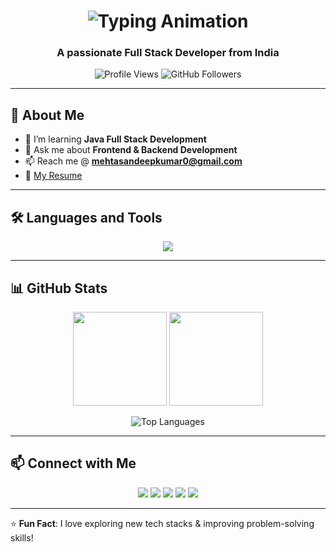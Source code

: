 <h1 align="center">
  <img src="https://readme-typing-svg.demolab.com?font=Fira+Code&weight=600&size=30&duration=3000&pause=500&color=00FFD1&center=true&width=600&lines=Hey+There!+👋;I+am+Sandeep+Mehta!;Frontend+%26+Backend+Developer;Passionate+about+Tech+%26+DSA" alt="Typing Animation" />
</h1>

<h3 align="center">A passionate Full Stack Developer from India</h3>

<p align="center">
  <img src="https://komarev.com/ghpvc/?username=sandeepkrmehta&label=Profile%20Views&color=blue&style=flat" alt="Profile Views" />
  <img src="https://img.shields.io/github/followers/sandeepkrmehta?label=Followers&style=social" alt="GitHub Followers" />
</p>

---

## 🚀 About Me  
- 🌱 I’m learning **Java Full Stack Development**  
- 💬 Ask me about **Frontend & Backend Development**  
- 📫 Reach me @ **mehtasandeepkumar0@gmail.com**  
- 📄 [My Resume](https://drive.google.com/file/d/1ivChQxkgkHdKNA84fF-q_YwX31jXS2kr/view?usp=drivesdk)  

---

## 🛠️ Languages and Tools  
<p align="center">
  <img src="https://skillicons.dev/icons?i=html,css,js,react,nodejs,express,mongodb,python,django,java" />
</p>

---

## 📊 GitHub Stats  
<p align="center">
  <img src="https://github-readme-stats.vercel.app/api?username=sandeepkrmehta&show_icons=true&theme=tokyonight" height="150" />
  <img src="https://github-readme-streak-stats.herokuapp.com/?user=sandeepkrmehta&theme=dark" height="150" />
</p>

<!-- 🚀 Blinking Animated GitHub Card -->
<p align="center">
  <img src="https://github-readme-stats.vercel.app/api/top-langs/?username=sandeepkrmehta&theme=tokyonight&layout=compact" alt="Top Languages" style="animation: blinker 1.5s linear infinite;" />
</p>

---

## 📫 Connect with Me  
<p align="center">
  <a href="https://my-portfolio-mwm1.onrender.com" target="_blank"><img src="https://img.shields.io/badge/🌍 Portfolio-FF4081?style=for-the-badge" /></a>  
  <a href="https://twitter.com/sandeep_mehta" target="_blank"><img src="https://img.shields.io/badge/Twitter-1DA1F2?style=for-the-badge&logo=twitter&logoColor=white" /></a>  
  <a href="https://linkedin.com/in/sandeep-kumar-mehta" target="_blank"><img src="https://img.shields.io/badge/LinkedIn-0077B5?style=for-the-badge&logo=linkedin&logoColor=white" /></a>  
  <a href="https://fb.com/sandeepkumarmeh" target="_blank"><img src="https://img.shields.io/badge/Facebook-1877F2?style=for-the-badge&logo=facebook&logoColor=white" /></a>  
  <a href="https://instagram.com/mr_sandeep__kr" target="_blank"><img src="https://img.shields.io/badge/Instagram-E4405F?style=for-the-badge&logo=instagram&logoColor=white" /></a>  
</p>

---

⭐ **Fun Fact**: I love exploring new tech stacks & improving problem-solving skills!
